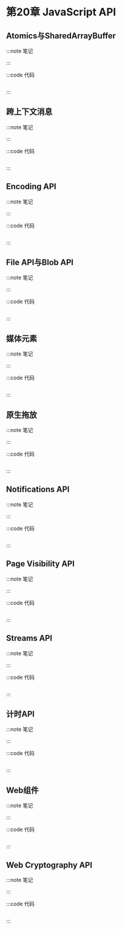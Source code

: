 # 第20章 JavaScript API

## Atomics与SharedArrayBuffer

:::note 笔记

:::

:::code 代码

```js

```

:::

## 跨上下文消息

:::note 笔记

:::

:::code 代码

```js

```

:::

## Encoding API

:::note 笔记

:::

:::code 代码

```js

```

:::

## File API与Blob API

:::note 笔记

:::

:::code 代码

```js

```

:::

## 媒体元素

:::note 笔记

:::

:::code 代码

```js

```

:::

## 原生拖放

:::note 笔记

:::

:::code 代码

```js

```

:::

## Notifications API

:::note 笔记

:::

:::code 代码

```js

```

:::

## Page Visibility API

:::note 笔记

:::

:::code 代码

```js

```

:::

## Streams API

:::note 笔记

:::

:::code 代码

```js

```

:::

## 计时API

:::note 笔记

:::

:::code 代码

```js

```

:::

## Web组件

:::note 笔记

:::

:::code 代码

```js

```

:::

## Web Cryptography API

:::note 笔记

:::

:::code 代码

```js

```

:::
